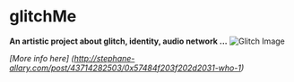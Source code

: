 glitchMe
========
**An artistic project about glitch, identity, audio network ...**
![Glitch Image](http://media.tumblr.com/426197e9c5decf7c6cd895219eef90c4/tumblr_inline_moymjsUdB11qz4rgp.jpg)

*[More info here] (http://stephane-allary.com/post/43714282503/0x57484f203f202d2031-who-1)*
